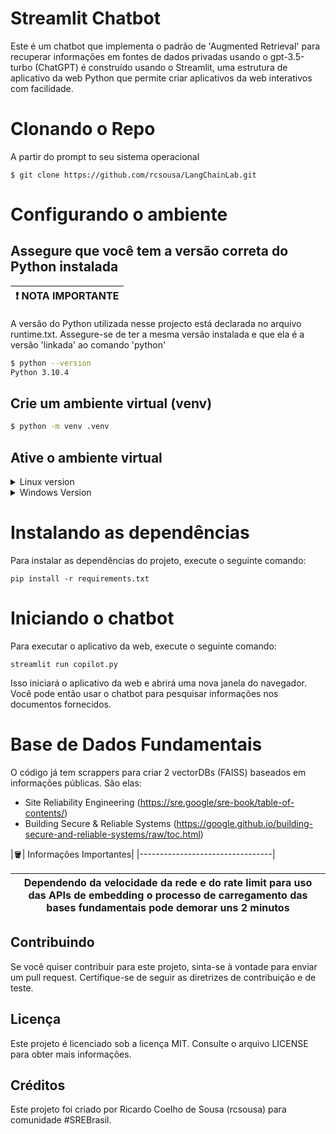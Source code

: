 # Streamlit Chatbot

Este é um chatbot que implementa o padrão de 'Augmented Retrieval' para recuperar informações em fontes de dados privadas usando o gpt-3.5-turbo (ChatGPT) é construído usando o Streamlit, uma estrutura de aplicativo da web Python que permite criar aplicativos da web interativos com facilidade.

# Clonando o Repo

A partir do prompt to seu sistema operacional
```
$ git clone https://github.com/rcsousa/LangChainLab.git
```

# Configurando o ambiente

## Assegure que você tem a versão correta do Python instalada
|:exclamation: NOTA IMPORTANTE|
|-----------------------------|

 A versão do Python utilizada nesse projecto está declarada no arquivo runtime.txt. Assegure-se de ter a mesma versão instalada e que ela é a versão 'linkada' ao comando 'python'

```bash
$ python --version 
Python 3.10.4
```

## Crie um ambiente virtual (venv)
```bash
$ python -m venv .venv
```
## Ative o ambiente virtual
<details>

<summary>Linux version</summary>

```bash
$ source .venv/bin/activate
```
</details>
<details>
<summary>Windows Version</summary>
No cmd.exe

```cmd
c:\venv\Scripts\activate.bat
```
No PowerShell
```Powershell
PS C:\venv\Scripts\Activate.ps1
```
</details>

# Instalando as dependências
Para instalar as dependências do projeto, execute o seguinte comando:

```
pip install -r requirements.txt
```

# Iniciando o chatbot
Para executar o aplicativo da web, execute o seguinte comando:

```
streamlit run copilot.py
```

Isso iniciará o aplicativo da web e abrirá uma nova janela do navegador. Você pode então usar o chatbot para pesquisar informações nos documentos fornecidos.

# Base de Dados Fundamentais
O código já tem scrappers para criar 2 vectorDBs (FAISS) baseados em informações públicas. São elas:

- Site Reliability Engineering (https://sre.google/sre-book/table-of-contents/)
- Building Secure & Reliable Systems (https://google.github.io/building-secure-and-reliable-systems/raw/toc.html)

|:bucket:| Informações Importantes|
|---------------------------------|

| Dependendo da velocidade da rede e do rate limit para uso das APIs de embedding o processo de carregamento das bases fundamentais pode demorar uns 2 minutos |
|----------------------------------------------------------------|  


## Contribuindo
Se você quiser contribuir para este projeto, sinta-se à vontade para enviar um pull request. Certifique-se de seguir as diretrizes de contribuição e de teste.

## Licença
Este projeto é licenciado sob a licença MIT. Consulte o arquivo LICENSE para obter mais informações.

## Créditos
Este projeto foi criado por Ricardo Coelho de Sousa (rcsousa) para comunidade #SREBrasil.